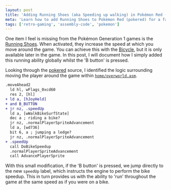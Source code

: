 ```yaml
---
layout: post
title: 'Adding Running Shoes (aka Speeding up walking) in Pokémon Red (pokered)'
meta: 'Learn how to add Running Shoes to Pokémon Red (pokered) for a faster walking experience without waiting for the Bicycle.'
tags: ['retro-gaming', 'assembly-code', 'pokemon']
---
```


One item I feel is missing from the Pokémon Generation 1 games is the [Running Shoes](https://bulbapedia.bulbagarden.net/wiki/Running_Shoes).
When activated, they increase the speed at which you move around the game.
You can achieve this with the [Bicycle](https://bulbapedia.bulbagarden.net/wiki/Bicycle), but it is only available later in the game.
In this post, I will document how I simply added this running ability globally whilst the 'B button' is pressed.

<!--more-->

Looking through the [pokered](https://github.com/pret/pokered) source, I identified the logic surrounding moving the player around the game within [`home/overworld.asm`](https://github.com/eddmann/pokered/blob/running-shoes/home/overworld.asm#L276).

```diff
.moveAhead2
  ld hl, wFlags_0xcd60
  res 2, [hl]
+ ld a, [hJoyHeld]
+ and B_BUTTON
+ jr nz, .speedUp
  ld a, [wWalkBikeSurfState]
  dec a ; riding a bike?
  jr nz, .normalPlayerSpriteAdvancement
  ld a, [wd736]
  bit 6, a ; jumping a ledge?
  jr nz, .normalPlayerSpriteAdvancement
+ .speedUp
  call DoBikeSpeedup
  .normalPlayerSpriteAdvancement
  call AdvancePlayerSprite
```

With this small modification, if the 'B button' is pressed, we jump directly to the new `speedUp` label, which instructs the engine to perform the bike speedup.
This in turn provides us with the ability to 'run' throughout the game at the same speed as if you were on a bike.
